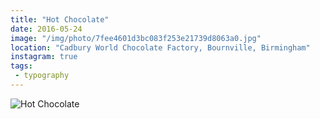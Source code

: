 ```yaml
---
title: "Hot Chocolate"
date: 2016-05-24
image: "/img/photo/7fee4601d3bc083f253e21739d8063a0.jpg"
location: "Cadbury World Chocolate Factory, Bournville, Birmingham"
instagram: true
tags:
 - typography
---
```


![Hot Chocolate](/img/photo/7fee4601d3bc083f253e21739d8063a0.jpg)
